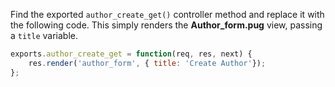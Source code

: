 Find the exported `author_create_get()` controller method and replace it with the following code. This simply renders the **Author_form.pug** view, passing a `title` variable.
    
```Javascript    
exports.author_create_get = function(req, res, next) {       
    res.render('author_form', { title: 'Create Author'});
};
```
